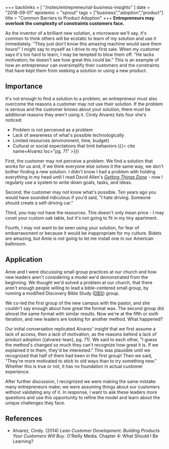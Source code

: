 +++
backlinks = [
  "/notes/entrepreneurial-business-insights"
]
date = "2018-09-01"
epistemic = "sprout"
tags = ["business","adoption","product"]
title = "Common Barriers to Product Adoption"
+++
**Entrepreneurs may overlook the complexity of constraints customers face.**

As the inventor of a brilliant new solution, a microwave we'll say, it's common to think others will be ecstatic to learn of my solution and use it immediately.  "They just don't know this amazing machine would save them hours!" I might say to myself as I drive to my first sale.  When my customer says it's too hard to learn, I may be tempted to blow them off.  "He lacks motivation; he doesn't see how great this could be."  This is an example of how an entrepreneur can oversimplify their customers and the constraints that have kept them from seeking a solution or using a new product.

## Importance

It's not enough to find a solution to a problem; an entrepreneur must also overcome the reasons a customer may not use their solution.  If the problem is serious and the customer knows about your solution, there must be additional reasons they aren't using it.  Cindy Alvarez lists four she's noticed:

* Problem is not perceived as a problem
* Lack of awareness of what's possible technologically
* Limited resources (environment, time, budget)
* Cultural or social expectations that limit behaviors ({{< cite name=Alvarez loc="pg. 71" >}})

First, the customer may not perceive a problem.  We find a solution that works for us and, if we think everyone else solves it the same way, we don't bother finding a new solution.  I didn't know I had a problem with holding everything in my head until I read David Allen's [_Getting Things Done_](http://gettingthingsdone.com/) - now I regularly use a system to write down goals, tasks, and ideas.

Second, the customer may not know what's possible.  Ten years ago you would have sounded ridiculous if you'd said, "I hate driving.  Someone should create a self-driving car."

Third, you may not have the resources.  This doesn't only mean price - I may covet your custom oak table, but it's not going to fit in my tiny apartment.

Fourth, I may not want to be seen using your solution, for fear of embarrassment or because it would be inappropriate for my culture.  Bidets are amazing, but Amie is _not_ going to let me install one in our American bathroom.

## Application

Amie and I were discussing small group practices at our church and how new leaders aren't considering a model we'd demonstrated from the beginning.  We thought we'd solved a problem at our church, that there aren't enough people willing to lead a bible-centered small group, by running a modified Discovery Bible Study ([DBS](http://worldmissionsevangelism.com/discovery-bible-studies/)) group.

We co-led the first group of the new campus with the pastor, and she couldn't say enough about how great the format was.  The second group did almost the same format with similar results.  Now we're at the fifth or sixth iteration, and new leaders are looking for another method.  What happened?

Our initial conversation replicated Alvarez' insight that we first assume a lack of access, then a lack of motivation, as the reasons behind a lack of product adoption ({alvarez-lean}, pg. 71).  We said to each other, "I guess the method's changed so much they can't recognize how great it is.  If we explained it to them, they'd be interested."  This was plausible until we recognized that half of them had been in the first group!  Then we said, "They're more motivated to stick to old ways than to try something new."  Whether this is true or not, it has no foundation in actual customer experience.

After further discussion, I recognized we were making the same mistake many entrepreneurs make; we were assuming things about our customers without validating any of it.  In response, I want to ask these leaders more questions and use this opportunity to refine the model and learn about the unique challenges they face.

## References

- Alvarez, Cindy. (2014) _Lean Customer Development: Building Products Your Customers Will Buy_. O'Reilly Media. Chapter 4: What Should I Be Learning?
